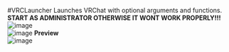 #VRCLauncher
Launches VRChat with optional arguments and functions.<br/>
**START AS ADMINISTRATOR OTHERWISE IT WONT WORK PROPERLY!!!**<br/>
![image](https://user-images.githubusercontent.com/105979511/198198758-cd98644c-31bb-46fc-afcf-f6968f867821.png)<br/>
![image](https://user-images.githubusercontent.com/105979511/198198697-cba05147-8082-4e9e-94c7-00edd659a600.png)
<b>Preview</b><br/>
![image](https://user-images.githubusercontent.com/105979511/198199627-a10659e0-d5e8-4d6c-bf10-7974647d16ab.png)
